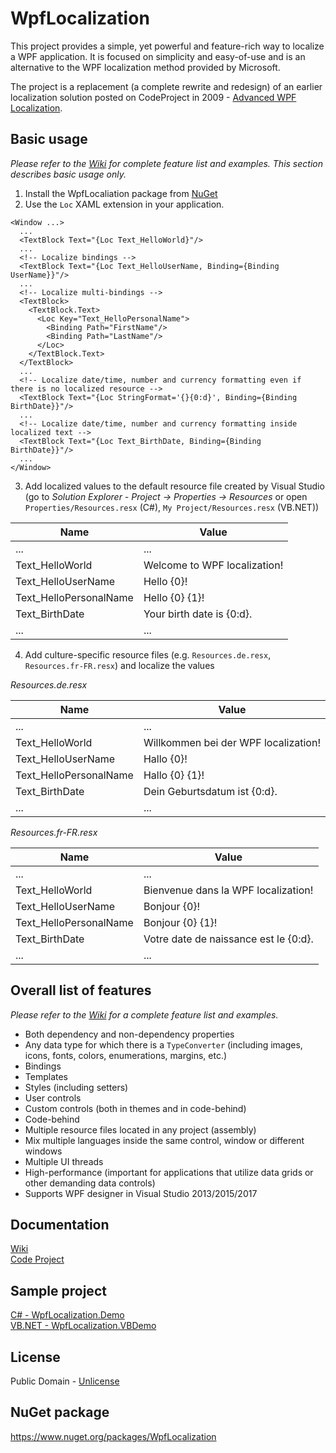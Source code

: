 # WpfLocalization

This project provides a simple, yet powerful and feature-rich way to localize a WPF application. It is focused on 
simplicity and easy-of-use and is an alternative to the WPF localization method provided by Microsoft.

The project is a replacement (a complete rewrite and redesign) of an earlier localization solution posted on 
CodeProject in 2009 - [Advanced WPF Localization](https://www.codeproject.com/Articles/249369/Advanced-WPF-Localization).


## Basic usage

*Please refer to the [Wiki](https://github.com/JechoJekov/WpfLocalization/wiki/) for complete feature list and examples. 
This section describes basic usage only.*

1. Install the WpfLocaliation package from [NuGet](https://www.nuget.org/packages/WpfLocalization)
2. Use the `Loc` XAML extension in your application.

```XAML
<Window ...>
  ...
  <TextBlock Text="{Loc Text_HelloWorld}"/>
  ...
  <!-- Localize bindings -->
  <TextBlock Text="{Loc Text_HelloUserName, Binding={Binding UserName}}"/>
  ...
  <!-- Localize multi-bindings -->
  <TextBlock>
    <TextBlock.Text>
      <Loc Key="Text_HelloPersonalName">
        <Binding Path="FirstName"/>
        <Binding Path="LastName"/>
      </Loc>
    </TextBlock.Text>
  </TextBlock>
  ...
  <!-- Localize date/time, number and currency formatting even if there is no localized resource -->
  <TextBlock Text="{Loc StringFormat='{}{0:d}', Binding={Binding BirthDate}}"/>
  ...
  <!-- Localize date/time, number and currency formatting inside localized text -->
  <TextBlock Text="{Loc Text_BirthDate, Binding={Binding BirthDate}}"/>
  ...
</Window>
```

3. Add localized values to the default resource file created by Visual Studio (go to *Solution Explorer - Project -> Properties -> Resources* or open `Properties/Resources.resx` (C#), `My Project/Resources.resx` (VB.NET))

Name | Value
---- | -----
... | ...
Text_HelloWorld | Welcome to WPF localization!
Text_HelloUserName | Hello {0}!
Text_HelloPersonalName | Hello {0} {1}!
Text_BirthDate | Your birth date is {0:d}.
... | ...

4. Add culture-specific resource files (e.g. `Resources.de.resx`, `Resources.fr-FR.resx`) and localize the values

*Resources.de.resx*

Name | Value
---- | -----
... | ...
Text_HelloWorld | Willkommen bei der WPF localization!
Text_HelloUserName | Hallo {0}!
Text_HelloPersonalName | Hallo {0} {1}!
Text_BirthDate | Dein Geburtsdatum ist {0:d}.
... | ...

*Resources.fr-FR.resx*

Name | Value
---- | -----
... | ...
Text_HelloWorld | Bienvenue dans la WPF localization!
Text_HelloUserName | Bonjour {0}!
Text_HelloPersonalName | Bonjour {0} {1}!
Text_BirthDate | Votre date de naissance est le {0:d}.
... | ...


## Overall list of features

*Please refer to the [Wiki](https://github.com/JechoJekov/WpfLocalization/wiki/) for a complete feature list and examples.*

* Both dependency and non-dependency properties
* Any data type for which there is a `TypeConverter` (including images, icons, fonts, colors, enumerations, margins, etc.)
* Bindings
* Templates
* Styles (including setters)
* User controls
* Custom controls (both in themes and in code-behind)
* Code-behind
* Multiple resource files located in any project (assembly)
* Mix multiple languages inside the same control, window or different windows
* Multiple UI threads
* High-performance (important for applications that utilize data grids or other demanding data controls)
* Supports WPF designer in Visual Studio 2013/2015/2017


## Documentation

[Wiki](https://github.com/JechoJekov/WpfLocalization/wiki/)  
[Code Project](https://www.codeproject.com/Articles/xxxxxx/Ultimate-WPF-Localization)


## Sample project

[C# - WpfLocalization.Demo](https://github.com/JechoJekov/WpfLocalization/tree/master/Project/WpfLocalization.Demo)  
[VB.NET - WpfLocalization.VBDemo](https://github.com/JechoJekov/WpfLocalization/tree/master/Project/WpfLocalization.VBDemo)

## License

Public Domain - [Unlicense](http://unlicense.org/)


## NuGet package

https://www.nuget.org/packages/WpfLocalization